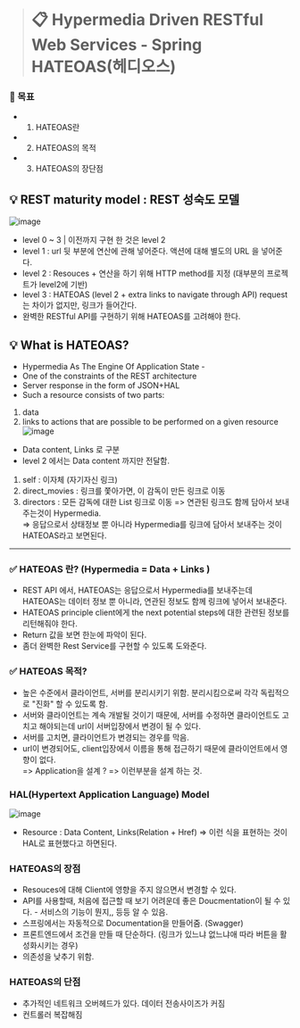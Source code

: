 > # 📋 Hypermedia Driven RESTful Web Services - Spring HATEOAS(헤디오스)
### 🏁 목표
- 1) HATEOAS란 
- 2) HATEOAS의 목적
- 3) HATEOAS의 장단점

## 💡 REST maturity model : REST 성숙도 모델
![image](https://user-images.githubusercontent.com/55049159/120597342-e235cf00-c47f-11eb-96e5-54a1d9b34c32.png)
- level 0 ~ 3 | 이전까지 구현 한 것은 level 2 
- level 1 : url 뒷 부분에 연산에 관해 넣어준다. 액션에 대해 별도의 URL 을 넣어준다. 
- level 2 : Resouces +  연산을 하기 위해 HTTP method를 지정  (대부분의 프로젝트가 level2에 기반)
- level 3 : HATEOAS (level 2 + extra links to navigate through API) request는 차이가 없지만, 링크가 들어간다. 
- 완벽한 RESTful API를 구현하기 위해 HATEOAS를 고려해야 한다.

## 💡 What is HATEOAS?
- Hypermedia As The Engine Of Application State -
- One of the constraints of the REST architecture
- Server response in the form of JSON+HAL
- Such a resource consists of two parts: 
1) data
2) links to actions that are possible to be performed on a given resource
  ![image](https://user-images.githubusercontent.com/55049159/120597953-a818fd00-c480-11eb-9254-8d1dedce5e7d.png)
- Data content, Links 로 구분  
- level 2 에서는 Data content 까지만 전달함. 
1) self : 이자체 (자기자신 링크)
2) direct_movies : 링크를 쫓아가면, 이 감독이 만든 링크로 이동 
3) directors : 모든 감독에 대한 List 링크로 이동 
=> 연관된 링크도 함께 담아서 보내주는것이 Hypermedia. <br>
=> 응답으로서 상태정보 뿐 아니라 Hypermedia를 링크에 담아서 보내주는 것이 HATEOAS라고 보면된다. 
 
<hr>

### ✅  HATEOAS 란? (Hypermedia = Data + Links )
- REST API 에서, HATEOAS는 응답으로서 Hypermedia를 보내주는데 HATEOAS는 데이터 정보 뿐 아니라, 연관된 정보도 함께 링크에 넣어서 보내준다. 
- HATEOAS principle client에게 the next potential steps에 대한 관련된 정보를 리턴해줘야 한다. 
- Return 값을 보면 한눈에 파악이 된다.
- 좀더 완벽한 Rest Service를 구현할 수 있도록 도와준다. 

### ✅  HATEOAS 목적? 
- 높은 수준에서 클라이언트, 서버를 분리시키기 위함. 분리시킴으로써 각각 독립적으로 "진화" 할 수 있도록 함.
- 서버와 클라이언트는 계속 개발될 것이기 때문에, 서버를 수정하면 클라이언트도 고치고 해야되는데  url이 서버입장에서 변경이 될 수 있다.
- 서버를 고치면, 클라이언트가 변경되는 경우를 막음. 
- url이 변경되어도, client입장에서 이름을 통해 접근하기 때문에 클라이언트에서 영향이 없다.  
=> Application을 설계 ? => 이런부분을 설계 하는 것. 

### HAL(Hypertext Application Language) Model 
![image](https://user-images.githubusercontent.com/55049159/120600176-6b9ad080-c483-11eb-86fc-5e1a3d67a26e.png)
- Resource : Data Content, Links(Relation + Href) => 이런 식을 표현하는 것이 HAL로 표현했다고 하면된다.  

### HATEOAS의 장점
- Resouces에 대해 Client에 영향을 주지 않으면서 변경할 수 있다. 
- API를 사용할때, 처음에 접근할 때 보기 어려운데 좋은 Doucmentation이 될 수 있다. - 서비스의 기능이 뭔지,, 등등 알 수 있음. 
- 스프링에서는 자동적으로  Documentation을 만들어줌. (Swagger)
- 프론트엔드에서 조건을 만들 때 단순하다. (링크가 있느냐 없느냐애 따라 버튼을 활성화시키는 경우)
- 의존성을 낮추기 위함. 

### HATEOAS의 단점
- 추가적인 네트워크 오버헤드가 있다. 데이터 전송사이즈가 커짐
- 컨트롤러 복잡해짐
